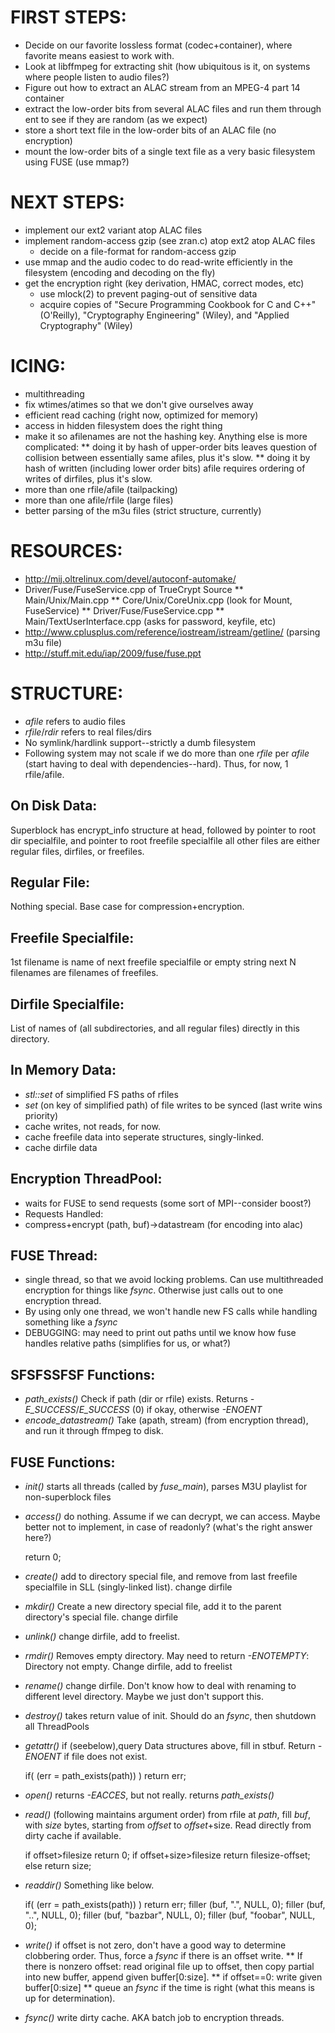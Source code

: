 FIRST STEPS:
============
* Decide on our favorite lossless format (codec+container), where favorite means easiest to work with.
* Look at libffmpeg for extracting shit (how ubiquitous is it, on systems where people listen to audio files?)
* Figure out how to extract an ALAC stream from an MPEG-4 part 14 container
* extract the low-order bits from several ALAC files and run them through ent to see if they are random (as we expect)
* store a short text file in the low-order bits of an ALAC file (no encryption)
* mount the low-order bits of a single text file as a very basic filesystem using FUSE (use mmap?)

NEXT STEPS:
===========
* implement our ext2 variant atop ALAC files
* implement random-access gzip (see zran.c) atop ext2 atop ALAC files
  * decide on a file-format for random-access gzip
* use mmap and the audio codec to do read-write efficiently in the filesystem (encoding and decoding on the fly)
* get the encryption right (key derivation, HMAC, correct modes, etc)
  * use mlock(2) to prevent paging-out of sensitive data
  * acquire copies of "Secure Programming Cookbook for C and C++" (O'Reilly), "Cryptography Engineering" (Wiley), and "Applied Cryptography" (Wiley)

ICING:
======
* multithreading
* fix wtimes/atimes so that we don't give ourselves away
* efficient read caching (right now, optimized for memory)
* access in hidden filesystem does the right thing
* make it so afilenames are not the hashing key. Anything else is more complicated:
** doing it by hash of upper-order bits leaves question of collision between essentially same afiles, plus it's slow.
** doing it by hash of written (including lower order bits) afile requires ordering of writes of dirfiles, plus it's slow.
* more than one rfile/afile (tailpacking)
* more than one afile/rfile (large files)
* better parsing of the m3u files (strict structure, currently)

RESOURCES:
==========
* http://mij.oltrelinux.com/devel/autoconf-automake/
* Driver/Fuse/FuseService.cpp of TrueCrypt Source
** Main/Unix/Main.cpp
** Core/Unix/CoreUnix.cpp (look for Mount, FuseService)
** Driver/Fuse/FuseService.cpp
** Main/TextUserInterface.cpp (asks for password, keyfile, etc)
* http://www.cplusplus.com/reference/iostream/istream/getline/ (parsing m3u file)
* http://stuff.mit.edu/iap/2009/fuse/fuse.ppt

STRUCTURE:
==========
* _afile_ refers to audio files
* _rfile_/_rdir_ refers to real files/dirs
* No symlink/hardlink support--strictly a dumb filesystem
* Following system may not scale if we do more than one _rfile_ per _afile_ (start having to deal with dependencies--hard). Thus, for now, 1 rfile/afile.

On Disk Data:
-------------
Superblock has encrypt_info structure at head, followed by pointer to root dir specialfile, and pointer to root freefile specialfile
all other files are either regular files, dirfiles, or freefiles.

Regular File:
-------------
Nothing special. Base case for compression+encryption.

Freefile Specialfile:
---------------------
1st filename is name of next freefile specialfile or empty string
next N filenames are filenames of freefiles.

Dirfile Specialfile:
--------------------
List of names of (all subdirectories, and all regular files) directly in this directory.

In Memory Data:
---------------
* _stl::set_ of simplified FS paths of rfiles
* _set_ (on key of simplified path) of file writes to be synced (last write wins priority)
* cache writes, not reads, for now.
* cache freefile data into seperate structures, singly-linked.
* cache dirfile data

Encryption ThreadPool:
----------------------
* waits for FUSE to send requests (some sort of MPI--consider boost?)
* Requests Handled:
* compress+encrypt (path, buf)->datastream (for encoding into alac)


FUSE Thread:
------------
* single thread, so that we avoid locking problems. Can use multithreaded encryption for things like _fsync_. Otherwise just calls out to one encryption thread.
* By using only one thread, we won't handle new FS calls while handling something like a _fsync_
* DEBUGGING: may need to print out paths until we know how fuse handles relative paths (simplifies for us, or what?)

SFSFSSFSF Functions:
--------------------
* _path_exists()_           Check if path (dir or rfile) exists. Returns *-E_SUCCESS*/*E_SUCCESS* (0) if okay, otherwise *-ENOENT*
* _encode_datastream()_     Take (apath, stream) (from encryption thread), and run it through ffmpeg to disk.

FUSE Functions:
---------------
* _init()_       starts all threads (called by _fuse_main_), parses M3U playlist for non-superblock files
* _access()_      do nothing. Assume if we can decrypt, we can access. Maybe better not to implement, in case of readonly? (what's the right answer here?)

    return 0;
    
* _create()_      add to directory special file, and remove from last freefile specialfile in SLL (singly-linked list). change dirfile
* _mkdir()_       Create a new directory special file, add it to the parent directory's special file. change dirfile
* _unlink()_      change dirfile, add to freelist.
* _rmdir()_       Removes empty directory. May need to return *-ENOTEMPTY*: Directory not empty. Change dirfile, add to freelist
* _rename()_      change dirfile. Don't know how to deal with renaming to different level directory. Maybe we just don't support this.



* _destroy()_     takes return value of init. Should do an _fsync_, then shutdown all ThreadPools
* _getattr()_     if (seebelow),query Data structures above, fill in stbuf. Return *-ENOENT* if file does not exist.

    if( (err = path_exists(path)) ) return err;

* _open()_        returns *-EACCES*, but not really. returns _path_exists()_
* _read()_        (following maintains argument order) from rfile at *path*, fill *buf*, with *size* bytes, starting from *offset* to *offset*+size. Read directly from dirty cache if available.

    if offset>filesize return 0;
    if offset+size>filesize return filesize-offset;
    else return size;

* _readdir()_     Something like below.

    if( (err = path_exists(path)) ) return err;
    filler (buf, ".", NULL, 0);
    filler (buf, "..", NULL, 0);
    filler (buf, "bazbar", NULL, 0);
    filler (buf, "foobar", NULL, 0);

* _write()_       if offset is not zero, don't have a good way to determine clobbering order. Thus, force a _fsync_ if there is an offset write.
** If there is nonzero offset: read original file up to offset, then copy partial into new buffer, append given buffer[0:size].
** if offset==0: write given buffer[0:size]
** queue an _fsync_ if the time is right (what this means is up for determination).
* _fsync()_       write dirty cache. AKA batch job to encryption threads.